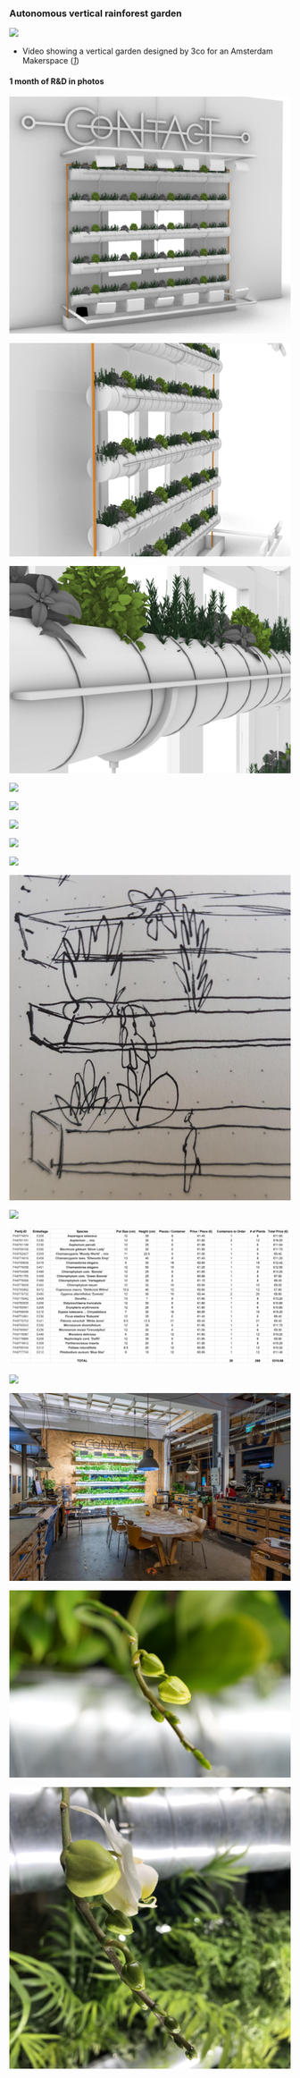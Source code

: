 ### Autonomous vertical rainforest garden
![](../media/autonomous_rain_garden_full.jpg)

  - Video showing a vertical garden designed by 3co for an Amsterdam Makerspace ([_1_](https://ecodash.ai/images/hack.mp4))

#### 1 month of R&D in photos
![](../media/rendered_design_1.png)

![](../media/rendered_design_2.png)

![](../media/rendered_design_3.png)

![](../media/garden_with_lights.jpg)

![](../media/rain.jpg)

![](../media/steel.jpg)

![](../media/lush.jpg)

![](../media/stack_1.jpg)

![](../media/drawing.jpeg)

![](../media/plant_placement.jpeg)

![](../media/plant_list.png)

![](../media/supply.jpg)

![](../media/contact_makerspace.jpg)

![](../media/bud.jpg)

![](../media/bloom.jpg)